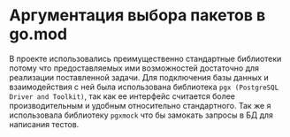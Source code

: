 # Аргументация выбора пакетов в go.mod

В проекте использовались преимущественно стандартные библиотеки потому что предоставляемых ими возможностей достаточно для реализации поставленной задачи.
Для подключения базы данных и взаимодействия с ней была использована библиотека `pgx (PostgreSQL Driver and Toolkit)`, так как ее интерфейс считается более производительным и удобным относительно стандартного.
Так же я использовала библиотеку `pgxmock` что бы замокать запросы в БД для написания тестов. 